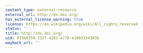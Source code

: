 ```yaml
---
content_type: external-resource
external_url: http://dx.doi.org/
has_external_license_warning: true
license: https://en.wikipedia.org/wiki/All_rights_reserved
status: ''
title: http://dx.doi.org/
uid: 935b6359-232f-4281-a778-e1003154303b
wayback_url: ''
---
```

